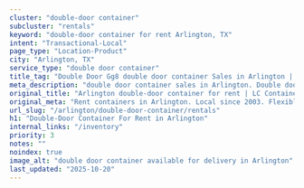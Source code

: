 ```yaml
---
cluster: "double-door container"
subcluster: "rentals"
keyword: "double-door container for rent Arlington, TX"
intent: "Transactional-Local"
page_type: "Location-Product"
city: "Arlington, TX"
service_type: "double door container"
title_tag: "Double Door Gg8 double door container Sales in Arlington | LC Container"
meta_description: "double door container sales in Arlington. Double door containers for easy access. Fast delivery, competitive pricing. Serving double door container area. Quote ID: UAU. Call (214) 524-4168 for your free quote today."
original_title: "Arlington double-door container for rent | LC Container"
original_meta: "Rent containers in Arlington. Local since 2003. Flexible rental terms. Same-week delivery available. Get your free quote — call (214) 524-4168 today."
url_slug: "/arlington/double-door-container/rentals"
h1: "Double-Door Container For Rent in Arlington"
internal_links: "/inventory"
priority: 3
notes: ""
noindex: true
image_alt: "double door container available for delivery in Arlington"
last_updated: "2025-10-20"
---
```


<!-- TODO: Add unique city/inventory copy, images, and internal links here. -->
